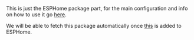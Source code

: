 This is just the ESPHome package part, for the main configuration and info on how to use it go [here](https://github.com/HomeDicator).  

We will be able to fetch this package automatically once [this](https://github.com/esphome/esphome/pull/7606) is added to ESPHome.
